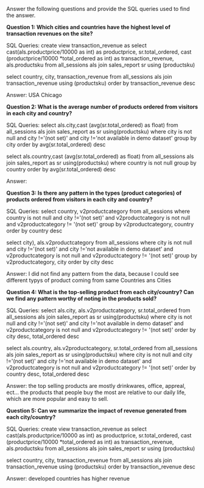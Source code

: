 Answer the following questions and provide the SQL queries used to find the answer.

    
**Question 1: Which cities and countries have the highest level of transaction revenues on the site?**


SQL Queries:
create view transaction_revenue as
select cast(als.productprice/10000 as int) as productprice, sr.total_ordered, 
cast (productprice/10000 *total_ordered as int) as transaction_revenue, als.productsku
from all_sessions als
join sales_report sr using (productsku)

select country, city, transaction_revenue
from all_sessions als
join transaction_revenue using (productsku)
order by transaction_revenue desc


Answer: USA Chicago




**Question 2: What is the average number of products ordered from visitors in each city and country?**


SQL Queries: 
select  als.city,cast (avg(sr.total_ordered) as float)
from all_sessions als
join sales_report as sr using(productsku)
where city is not null and city !='(not set)' and city !='not available in demo dataset'
group by city
order by avg(sr.total_ordered) desc

select  als.country,cast (avg(sr.total_ordered) as float)
from all_sessions als
join sales_report as sr using(productsku)
where country is not null 
group by country
order by avg(sr.total_ordered) desc


Answer: 





**Question 3: Is there any pattern in the types (product categories) of products ordered from visitors in each city and country?**


SQL Queries:
select  country, v2productcategory
from all_sessions
where country is not null and city !='(not set)' 
       and v2productcategory is not null and v2productcategory != '(not set)'
group by v2productcategory, country
order by country desc

select  city), als.v2productcategory
from all_sessions
where city is not null and city !='(not set)' and city !='not available in demo dataset'
       and v2productcategory is not null and v2productcategory != '(not set)'
group by v2productcategory, city
order by city desc



Answer: I did not find any pattern from the data, because I could see different typys of product coming from same Countries ans Cities


**Question 4: What is the top-selling product from each city/country? Can we find any pattern worthy of noting in the products sold?**


SQL Queries:
select  als.city, als.v2productcategory, sr.total_ordered
from all_sessions als
join sales_report as sr using(productsku)
where city is not null and city !='(not set)' and city !='not available in demo dataset'
       and v2productcategory is not null and v2productcategory != '(not set)'
order by city desc, total_ordered desc

select  als.country, als.v2productcategory, sr.total_ordered
from all_sessions als
join sales_report as sr using(productsku)
where city is not null and city !='(not set)' and city !='not available in demo dataset'
       and v2productcategory is not null and v2productcategory != '(not set)'
order by country desc, total_ordered desc
            



Answer: the top selling products are mostly drinkwares, office, appreal, ect...
        the products that people buy the most are relative to our daily life, which are more popular and easy to sell.



**Question 5: Can we summarize the impact of revenue generated from each city/country?**

SQL Queries: 
create view transaction_revenue as
select cast(als.productprice/10000 as int) as productprice, sr.total_ordered, 
cast (productprice/10000 *total_ordered as int) as transaction_revenue, als.productsku
from all_sessions als
join sales_report sr using (productsku)

select country, city, transaction_revenue
from all_sessions als
join transaction_revenue using (productsku)
order by transaction_revenue desc


Answer: developed countries has higher revenue









